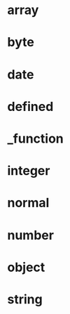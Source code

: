 # array

<!-- TODO-START
TODO: Fill short description here.

## Type signature

TODO: Fill type signature down below.

```
any ⇒ any
```

## Examples

TODO: List at least one example down below.

```javascript
array(); // ⇒ TODO
```

## Questions

TODO: List questions that may this function answers.
TODO-END -->

# byte

<!-- TODO-START
TODO: Fill short description here.

## Type signature

TODO: Fill type signature down below.

```
any ⇒ any
```

## Examples

TODO: List at least one example down below.

```javascript
byte(); // ⇒ TODO
```

## Questions

TODO: List questions that may this function answers.
TODO-END -->

# date

<!-- TODO-START
TODO: Fill short description here.

## Type signature

TODO: Fill type signature down below.

```
any ⇒ any
```

## Examples

TODO: List at least one example down below.

```javascript
date(); // ⇒ TODO
```

## Questions

TODO: List questions that may this function answers.
TODO-END -->

# defined

<!-- TODO-START
TODO: Fill short description here.

## Type signature

TODO: Fill type signature down below.

```
any ⇒ any
```

## Examples

TODO: List at least one example down below.

```javascript
defined(); // ⇒ TODO
```

## Questions

TODO: List questions that may this function answers.
TODO-END -->

# \_function

<!-- TODO-START
TODO: Fill short description here.

## Type signature

TODO: Fill type signature down below.

```
any ⇒ any
```

## Examples

TODO: List at least one example down below.

```javascript
_function(); // ⇒ TODO
```

## Questions

TODO: List questions that may this function answers.
TODO-END -->

# integer

<!-- TODO-START
TODO: Fill short description here.

## Type signature

TODO: Fill type signature down below.

```
any ⇒ any
```

## Examples

TODO: List at least one example down below.

```javascript
integer(); // ⇒ TODO
```

## Questions

TODO: List questions that may this function answers.
TODO-END -->

# normal

<!-- TODO-START
TODO: Fill short description here.

## Type signature

TODO: Fill type signature down below.

```
any ⇒ any
```

## Examples

TODO: List at least one example down below.

```javascript
normal(); // ⇒ TODO
```

## Questions

TODO: List questions that may this function answers.
TODO-END -->

# number

<!-- TODO-START
TODO: Fill short description here.

## Type signature

TODO: Fill type signature down below.

```
any ⇒ any
```

## Examples

TODO: List at least one example down below.

```javascript
number(); // ⇒ TODO
```

## Questions

TODO: List questions that may this function answers.
TODO-END -->

# object

<!-- TODO-START
TODO: Fill short description here.

## Type signature

TODO: Fill type signature down below.

```
any ⇒ any
```

## Examples

TODO: List at least one example down below.

```javascript
object(); // ⇒ TODO
```

## Questions

TODO: List questions that may this function answers.
TODO-END -->

# string

<!-- TODO-START
TODO: Fill short description here.

## Type signature

TODO: Fill type signature down below.

```
any ⇒ any
```

## Examples

TODO: List at least one example down below.

```javascript
string(); // ⇒ TODO
```

## Questions

TODO: List questions that may this function answers.
TODO-END -->
